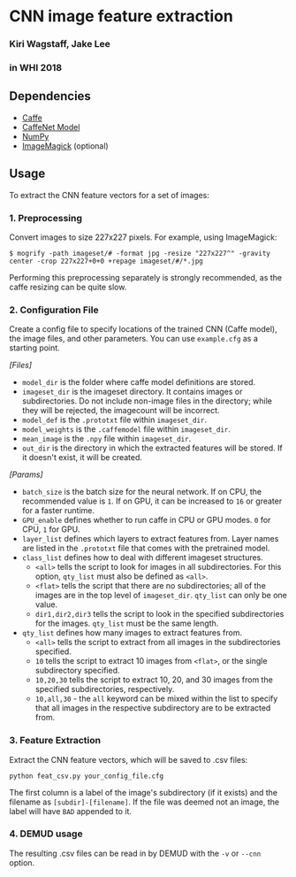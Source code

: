 # CNN image feature extraction
### Kiri Wagstaff, Jake Lee
### in WHI 2018

## Dependencies
* [Caffe](http://caffe.berkeleyvision.org/)
* [CaffeNet Model](https://github.com/BVLC/caffe/tree/master/models/bvlc_reference_caffenet)
* [NumPy](http://www.numpy.org/)
* [ImageMagick](https://www.imagemagick.org/script/index.php) (optional)

## Usage

To extract the CNN feature vectors for a set of images:

### 1. Preprocessing

Convert images to size 227x227 pixels.  For example, using ImageMagick:

`$ mogrify -path imageset/# -format jpg -resize "227x227^" -gravity center -crop 227x227+0+0 +repage imageset/#/*.jpg`

Performing this preprocessing separately is strongly recommended, as the caffe resizing can be quite slow.

### 2. Configuration File

Create a config file to specify locations of the trained CNN (Caffe model), the image files, and other parameters.  You can use `example.cfg` as a starting point.

*[Files]*
- `model_dir` is the folder where caffe model definitions are stored.
- `imageset_dir` is the imageset directory. It contains images or subdirectories. Do not include non-image files in the directory; while they will be rejected, the imagecount will be incorrect.
- `model_def` is the `.prototxt` file within `imageset_dir`.
- `model_weights` is the `.caffemodel` file within `imageset_dir`.
- `mean_image` is the `.npy` file within `imageset_dir`.
- `out_dir` is the directory in which the extracted features will be stored. If it doesn't exist, it will be created.

*[Params]*
- `batch_size` is the batch size for the neural network. If on CPU, the recommended value is `1`. If on GPU, it can be increased to `16` or greater for a faster runtime.
- `GPU_enable` defines whether to run caffe in CPU or GPU modes. `0` for CPU, `1` for GPU.
- `layer_list` defines which layers to extract features from. Layer names are listed in the `.prototxt` file that comes with the pretrained model.
- `class_list` defines how to deal with different imageset structures.
    - `<all>` tells the script to look for images in all subdirectories. For this option, `qty_list` must also be defined as `<all>`.
	- `<flat>` tells the script that there are no subdirectories; all of the images are in the top level of `imageset_dir`. `qty_list` can only be one value.
	- `dir1,dir2,dir3` tells the script to look in the specified subdirectories for the images. `qty_list` must be the same length.
- `qty_list` defines how many images to extract features from.
    - `<all>` tells the script to extract from all images in the subdirectories specified.
	- `10` tells the script to extract 10 images from `<flat>`, or the single subdirectory specified.
	- `10,20,30` tells the script to extract 10, 20, and 30 images from the specified subdirectories, respectively.
	- `10,all,30` - the `all` keyword can be mixed within the list to specify that all images in the respective subdirectory are to be extracted from.

### 3. Feature Extraction

Extract the CNN feature vectors, which will be saved to .csv files:

`python feat_csv.py your_config_file.cfg`

The first column is a label of the image's subdirectory (if it exists) and the filename as `[subdir]-[filename]`. If the file was deemed not an image, the label will have `BAD` appended to it. 

### 4. DEMUD usage

The resulting .csv files can be read in by DEMUD with the `-v` or `--cnn` option.


